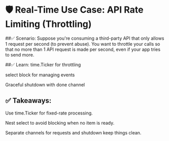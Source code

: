 # 🛡️ Real-Time Use Case: API Rate Limiting (Throttling)

##✅ Scenario:
Suppose you're consuming a third-party API that only allows 1 request per second (to prevent abuse). You want to throttle your calls so that no more than 1 API request is made per second, even if your app tries to send more.

##✅ Learn:
time.Ticker for throttling

select block for managing events

Graceful shutdown with done channel

## ✅ Takeaways:
Use time.Ticker for fixed-rate processing.

Nest select to avoid blocking when no item is ready.

Separate channels for requests and shutdown keep things clean.